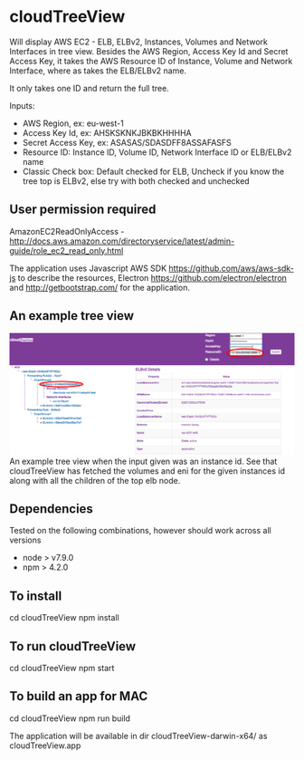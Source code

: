 # cloudTreeView
Will display AWS EC2 - ELB, ELBv2, Instances, Volumes and Network Interfaces in tree view. Besides the AWS Region, Access Key Id and Secret Access Key, it takes the AWS Resource ID of Instance, Volume and Network Interface, where as takes the ELB/ELBv2 name.

It only takes one ID and return the full tree.

Inputs:
- AWS Region, ex: eu-west-1
- Access Key Id, ex: AHSKSKNKJBKBKHHHHA
- Secret Access Key, ex: ASASAS/SDASDFF8ASSAFASFS
- Resource ID: Instance ID, Volume ID, Network Interface ID or ELB/ELBv2 name
- Classic Check box: Default checked for ELB, Uncheck if you know the tree top is ELBv2, else try with both checked and unchecked

## User permission required
AmazonEC2ReadOnlyAccess - http://docs.aws.amazon.com/directoryservice/latest/admin-guide/role_ec2_read_only.html


The application uses Javascript AWS SDK https://github.com/aws/aws-sdk-js to describe the resources, Electron https://github.com/electron/electron and http://getbootstrap.com/ for the application.

## An example tree view
![alt text](images/cloudTreeView.png)
An example tree view when the input given was an instance id. See that cloudTreeView has fetched the volumes and eni for the given instances id along with all the children of the top elb node.

## Dependencies
Tested on the following combinations, however should work across all versions
- node > v7.9.0
- npm > 4.2.0

## To install
cd cloudTreeView
npm install

## To run cloudTreeView
cd cloudTreeView
npm start

## To build an app for MAC
cd cloudTreeView
npm run build

The application will be available in dir cloudTreeView-darwin-x64/ as cloudTreeView.app
